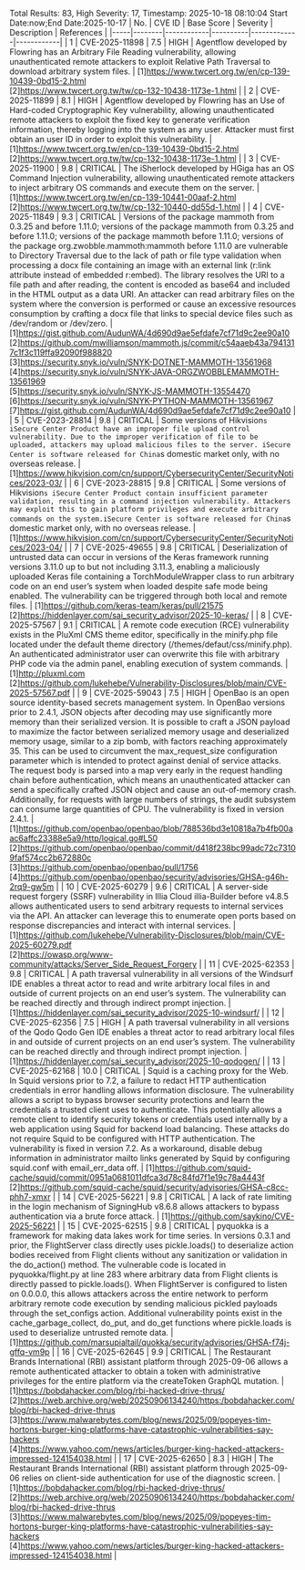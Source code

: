 Total Results: 83, High Severity: 17, Timestamp: 2025-10-18 08:10:04
Start Date:now;End Date:2025-10-17
| No. | CVE ID | Base Score | Severity | Description | References |
|-----|--------|------------|----------|-------------|------------|
| 1 | CVE-2025-11898 | 7.5  | HIGH | Agentflow developed by Flowring has an Arbitrary File Reading vulnerability, allowing unauthenticated remote attackers to exploit Relative Path Traversal to download arbitrary system files. | [1]https://www.twcert.org.tw/en/cp-139-10439-0bd15-2.html<br>[2]https://www.twcert.org.tw/tw/cp-132-10438-1173e-1.html |
| 2 | CVE-2025-11899 | 8.1  | HIGH | Agentflow developed by Flowring has an Use of Hard-coded Cryptographic Key vulnerability, allowing unauthenticated remote attackers to exploit the fixed key to generate verification information, thereby logging into the system as any user. Attacker must first obtain an user ID in order to exploit this vulnerability. | [1]https://www.twcert.org.tw/en/cp-139-10439-0bd15-2.html<br>[2]https://www.twcert.org.tw/tw/cp-132-10438-1173e-1.html |
| 3 | CVE-2025-11900 | 9.8  | CRITICAL | The iSherlock developed by HGiga has an OS Command Injection vulnerability, allowing unauthenticated remote attackers to inject arbitrary OS commands and execute them on the server. | [1]https://www.twcert.org.tw/en/cp-139-10441-00aaf-2.html<br>[2]https://www.twcert.org.tw/tw/cp-132-10440-dd55d-1.html |
| 4 | CVE-2025-11849 | 9.3  | CRITICAL | Versions of the package mammoth from 0.3.25 and before 1.11.0; versions of the package mammoth from 0.3.25 and before 1.11.0; versions of the package mammoth before 1.11.0; versions of the package org.zwobble.mammoth:mammoth before 1.11.0 are vulnerable to Directory Traversal due to the lack of path or file type validation when processing a docx file containing an image with an external link (r:link attribute instead of embedded r:embed). The library resolves the URI to a file path and after reading, the content is encoded as base64 and included in the HTML output as a data URI. An attacker can read arbitrary files on the system where the conversion is performed or cause an excessive resources consumption by crafting a docx file that links to special device files such as /dev/random or /dev/zero. | [1]https://gist.github.com/AudunWA/4d690d9ae5efdafe7cf71d9c2ee90a10<br>[2]https://github.com/mwilliamson/mammoth.js/commit/c54aaeb43a7941317c1f3c119ffa92090f988820<br>[3]https://security.snyk.io/vuln/SNYK-DOTNET-MAMMOTH-13561968<br>[4]https://security.snyk.io/vuln/SNYK-JAVA-ORGZWOBBLEMAMMOTH-13561969<br>[5]https://security.snyk.io/vuln/SNYK-JS-MAMMOTH-13554470<br>[6]https://security.snyk.io/vuln/SNYK-PYTHON-MAMMOTH-13561967<br>[7]https://gist.github.com/AudunWA/4d690d9ae5efdafe7cf71d9c2ee90a10 |
| 5 | CVE-2023-28814 | 9.8  | CRITICAL | Some versions of Hikvision`s iSecure Center Product have an improper file upload control vulnerability. Due to the improper verification of file to be uploaded, attackers may upload malicious files to the server. iSecure Center is software released for China`s domestic market only, with no overseas release. | [1]https://www.hikvision.com/cn/support/CybersecurityCenter/SecurityNotices/2023-03/ |
| 6 | CVE-2023-28815 | 9.8  | CRITICAL | Some versions of Hikvision`s iSecure Center Product contain insufficient parameter validation, resulting in a command injection vulnerability. Attackers may exploit this to gain platform privileges and execute arbitrary commands on the system.iSecure Center is software released for China`s domestic market only, with no overseas release. | [1]https://www.hikvision.com/cn/support/CybersecurityCenter/SecurityNotices/2023-04/ |
| 7 | CVE-2025-49655 | 9.8  | CRITICAL | Deserialization of untrusted data can occur in versions of the Keras framework running versions 3.11.0 up to but not including 3.11.3, enabling a maliciously uploaded Keras file containing a TorchModuleWrapper class to run arbitrary code on an end user’s system when loaded despite safe mode being enabled. The vulnerability can be triggered through both local and remote files. | [1]https://github.com/keras-team/keras/pull/21575<br>[2]https://hiddenlayer.com/sai_security_advisor/2025-10-keras/ |
| 8 | CVE-2025-57567 | 9.1  | CRITICAL | A remote code execution (RCE) vulnerability exists in the PluXml CMS theme editor, specifically in the minify.php file located under the default theme directory (/themes/defaut/css/minify.php). An authenticated administrator user can overwrite this file with arbitrary PHP code via the admin panel, enabling execution of system commands. | [1]http://pluxml.com<br>[2]https://github.com/lukehebe/Vulnerability-Disclosures/blob/main/CVE-2025-57567.pdf |
| 9 | CVE-2025-59043 | 7.5  | HIGH | OpenBao is an open source identity-based secrets management system. In OpenBao versions prior to 2.4.1, JSON objects after decoding may use significantly more memory than their serialized version. It is possible to craft a JSON payload to maximize the factor between serialized memory usage and deserialized memory usage, similar to a zip bomb, with factors reaching approximately 35. This can be used to circumvent the max_request_size configuration parameter which is intended to protect against denial of service attacks. The request body is parsed into a map very early in the request handling chain before authentication, which means an unauthenticated attacker can send a specifically crafted JSON object and cause an out-of-memory crash. Additionally, for requests with large numbers of strings, the audit subsystem can consume large quantities of CPU. The vulnerability is fixed in version 2.4.1. | [1]https://github.com/openbao/openbao/blob/788536bd3e10818a7b4fb00aac6affc23388e5a9/http/logical.go#L50<br>[2]https://github.com/openbao/openbao/commit/d418f238bc99adc72c73109faf574cc2b672880c<br>[3]https://github.com/openbao/openbao/pull/1756<br>[4]https://github.com/openbao/openbao/security/advisories/GHSA-g46h-2rq9-gw5m |
| 10 | CVE-2025-60279 | 9.6  | CRITICAL | A server-side request forgery (SSRF) vulnerability in Illia Cloud illia-Builder before v4.8.5 allows authenticated users to send arbitrary requests to internal services via the API. An attacker can leverage this to enumerate open ports based on response discrepancies and interact with internal services. | [1]https://github.com/lukehebe/Vulnerability-Disclosures/blob/main/CVE-2025-60279.pdf<br>[2]https://owasp.org/www-community/attacks/Server_Side_Request_Forgery |
| 11 | CVE-2025-62353 | 9.8  | CRITICAL | A path traversal vulnerability in all versions of the Windsurf IDE enables a threat actor to read and write arbitrary local files in and outside of current projects on an end user’s system. The vulnerability can be reached directly and through indirect prompt injection. | [1]https://hiddenlayer.com/sai_security_advisor/2025-10-windsurf/ |
| 12 | CVE-2025-62356 | 7.5  | HIGH | A path traversal vulnerability in all versions of the Qodo Qodo Gen IDE enables a threat actor to read arbitrary local files in and outside of current projects on an end user’s system. The vulnerability can be reached directly and through indirect prompt injection. | [1]https://hiddenlayer.com/sai_security_advisor/2025-10-qodogen/ |
| 13 | CVE-2025-62168 | 10.0  | CRITICAL | Squid is a caching proxy for the Web. In Squid versions prior to 7.2, a failure to redact HTTP authentication credentials in error handling allows information disclosure. The vulnerability allows a script to bypass browser security protections and learn the credentials a trusted client uses to authenticate. This potentially allows a remote client to identify security tokens or credentials used internally by a web application using Squid for backend load balancing. These attacks do not require Squid to be configured with HTTP authentication. The vulnerability is fixed in version 7.2. As a workaround, disable debug information in administrator mailto links generated by Squid by configuring squid.conf with email_err_data off. | [1]https://github.com/squid-cache/squid/commit/0951a0681011dfca3d78c84fd7f1e19c78a4443f<br>[2]https://github.com/squid-cache/squid/security/advisories/GHSA-c8cc-phh7-xmxr |
| 14 | CVE-2025-56221 | 9.8  | CRITICAL | A lack of rate limiting in the login mechanism of SigningHub v8.6.8 allows attackers to bypass authentication via a brute force attack. | [1]https://github.com/saykino/CVE-2025-56221 |
| 15 | CVE-2025-62515 | 9.8  | CRITICAL | pyquokka is a framework for making data lakes work for time series. In versions 0.3.1 and prior, the FlightServer class directly uses pickle.loads() to deserialize action bodies received from Flight clients without any sanitization or validation in the do_action() method. The vulnerable code is located in pyquokka/flight.py at line 283 where arbitrary data from Flight clients is directly passed to pickle.loads(). When FlightServer is configured to listen on 0.0.0.0, this allows attackers across the entire network to perform arbitrary remote code execution by sending malicious pickled payloads through the set_configs action. Additional vulnerability points exist in the cache_garbage_collect, do_put, and do_get functions where pickle.loads is used to deserialize untrusted remote data. | [1]https://github.com/marsupialtail/quokka/security/advisories/GHSA-f74j-gffq-vm9p |
| 16 | CVE-2025-62645 | 9.9  | CRITICAL | The Restaurant Brands International (RBI) assistant platform through 2025-09-06 allows a remote authenticated attacker to obtain a token with administrative privileges for the entire platform via the createToken GraphQL mutation. | [1]https://bobdahacker.com/blog/rbi-hacked-drive-thrus/<br>[2]https://web.archive.org/web/20250906134240/https:/bobdahacker.com/blog/rbi-hacked-drive-thrus<br>[3]https://www.malwarebytes.com/blog/news/2025/09/popeyes-tim-hortons-burger-king-platforms-have-catastrophic-vulnerabilities-say-hackers<br>[4]https://www.yahoo.com/news/articles/burger-king-hacked-attackers-impressed-124154038.html |
| 17 | CVE-2025-62650 | 8.3  | HIGH | The Restaurant Brands International (RBI) assistant platform through 2025-09-06 relies on client-side authentication for use of the diagnostic screen. | [1]https://bobdahacker.com/blog/rbi-hacked-drive-thrus/<br>[2]https://web.archive.org/web/20250906134240/https:/bobdahacker.com/blog/rbi-hacked-drive-thrus<br>[3]https://www.malwarebytes.com/blog/news/2025/09/popeyes-tim-hortons-burger-king-platforms-have-catastrophic-vulnerabilities-say-hackers<br>[4]https://www.yahoo.com/news/articles/burger-king-hacked-attackers-impressed-124154038.html |
